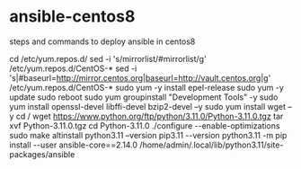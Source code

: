 # ansible-centos8
steps and commands to deploy ansible in centos8


cd /etc/yum.repos.d/
sed -i 's/mirrorlist/#mirrorlist/g' /etc/yum.repos.d/CentOS-*
sed -i 's|#baseurl=http://mirror.centos.org|baseurl=http://vault.centos.org|g' /etc/yum.repos.d/CentOS-*
sudo yum -y install epel-release
sudo yum -y update
sudo reboot
sudo yum groupinstall "Development Tools" -y sudo yum install openssl-devel libffi-devel bzip2-devel –y
sudo yum install wget –y
cd /
wget https://www.python.org/ftp/python/3.11.0/Python-3.11.0.tgz
tar xvf Python-3.11.0.tgz
cd Python-3.11.0
./configure --enable-optimizations
sudo make altinstall
python3.11 –version
pip3.11 --version
python3.11 -m pip install --user ansible-core==2.14.0
/home/admin/.local/lib/python3.11/site-packages/ansible

